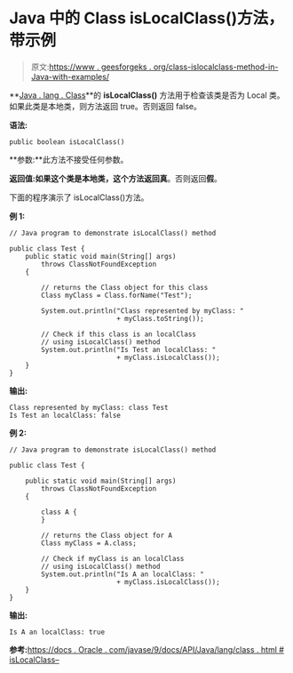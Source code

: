 # Java 中的 Class isLocalClass()方法，带示例

> 原文:[https://www . geesforgeks . org/class-islocalclass-method-in-Java-with-examples/](https://www.geeksforgeeks.org/class-islocalclass-method-in-java-with-examples/)

**[Java . lang . Class](https://www.geeksforgeeks.org/java-lang-class-class-java-set-1/)**的 **isLocalClass()** 方法用于检查该类是否为 Local 类。如果此类是本地类，则方法返回 true。否则返回 false。

**语法:**

```
public boolean isLocalClass()

```

**参数:**此方法不接受任何参数。

**返回值:**如果这个类是本地类，这个方法返回**真**。否则返回**假**。

下面的程序演示了 isLocalClass()方法。

**例 1:**

```
// Java program to demonstrate isLocalClass() method

public class Test {
    public static void main(String[] args)
        throws ClassNotFoundException
    {

        // returns the Class object for this class
        Class myClass = Class.forName("Test");

        System.out.println("Class represented by myClass: "
                           + myClass.toString());

        // Check if this class is an localClass
        // using isLocalClass() method
        System.out.println("Is Test an localClass: "
                           + myClass.isLocalClass());
    }
}
```

**输出:**

```
Class represented by myClass: class Test
Is Test an localClass: false

```

**例 2:**

```
// Java program to demonstrate isLocalClass() method

public class Test {

    public static void main(String[] args)
        throws ClassNotFoundException
    {

        class A {
        }

        // returns the Class object for A
        Class myClass = A.class;

        // Check if myClass is an localClass
        // using isLocalClass() method
        System.out.println("Is A an localClass: "
                           + myClass.isLocalClass());
    }
}
```

**输出:**

```
Is A an localClass: true

```

**参考:**[https://docs . Oracle . com/javase/9/docs/API/Java/lang/class . html # isLocalClass–](https://docs.oracle.com/javase/9/docs/api/java/lang/Class.html#isLocalClass--)